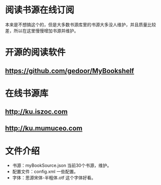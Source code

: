 # 阅读书源在线订阅
本来是不想搞这个的，但是大多数书源库里的书源大多没人维护，并且质量比较差，所以在这里慢慢增加书源并维护。

# 开源的阅读软件
## https://github.com/gedoor/MyBookshelf

# 在线书源库
## http://ku.iszoc.com
## http://ku.mumuceo.com

# 文件介绍
- 书源：myBookSource.json 当前30个书源，维护。
- 配置文件：config.xml 一些配置。
- 字体：思源宋体-半粗体.otf 这个字体好看。
